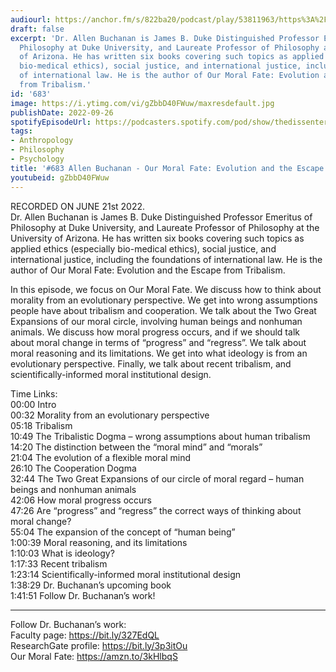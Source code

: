 ```yaml
---
audiourl: https://anchor.fm/s/822ba20/podcast/play/53811963/https%3A%2F%2Fd3ctxlq1ktw2nl.cloudfront.net%2Fstaging%2F2022-5-21%2F96ccbb2a-0fcc-3c12-a4fb-43c505102754.m4a
draft: false
excerpt: 'Dr. Allen Buchanan is James B. Duke Distinguished Professor Emeritus of
  Philosophy at Duke University, and Laureate Professor of Philosophy at the University
  of Arizona. He has written six books covering such topics as applied ethics (especially
  bio-medical ethics), social justice, and international justice, including the foundations
  of international law. He is the author of Our Moral Fate: Evolution and the Escape
  from Tribalism.'
id: '683'
image: https://i.ytimg.com/vi/gZbbD40FWuw/maxresdefault.jpg
publishDate: 2022-09-26
spotifyEpisodeUrl: https://podcasters.spotify.com/pod/show/thedissenter/episodes/683-Allen-Buchanan---Our-Moral-Fate-Evolution-and-the-Escape-from-Tribalism-e1k8n9r
tags:
- Anthropology
- Philosophy
- Psychology
title: '#683 Allen Buchanan - Our Moral Fate: Evolution and the Escape from Tribalism'
youtubeid: gZbbD40FWuw
---
```

<div class="timelinks">

RECORDED ON JUNE 21st 2022.  
Dr. Allen Buchanan is James B. Duke Distinguished Professor Emeritus of Philosophy at Duke University, and Laureate Professor of Philosophy at the University of Arizona. He has written six books covering such topics as applied ethics (especially bio-medical ethics), social justice, and international justice, including the foundations of international law. He is the author of Our Moral Fate: Evolution and the Escape from Tribalism.

In this episode, we focus on Our Moral Fate.  We discuss how to think about morality from an evolutionary perspective. We get into wrong assumptions people have about tribalism and cooperation. We talk about the Two Great Expansions of our moral circle, involving human beings and nonhuman animals. We discuss how moral progress occurs, and if we should talk about moral change in terms of “progress” and “regress”. We talk about moral reasoning and its limitations. We get into what ideology is from an evolutionary perspective. Finally, we talk about recent tribalism, and scientifically-informed moral institutional design.

Time Links:  
<time>00:00</time> Intro  
<time>00:32</time> Morality from an evolutionary perspective  
<time>05:18</time> Tribalism  
<time>10:49</time> The Tribalistic Dogma – wrong assumptions about human tribalism  
<time>14:20</time> The distinction between the “moral mind” and “morals”  
<time>21:04</time> The evolution of a flexible moral mind  
<time>26:10</time> The Cooperation Dogma  
<time>32:44</time> The Two Great Expansions of our circle of moral regard – human beings and nonhuman animals  
<time>42:06</time> How moral progress occurs  
<time>47:26</time> Are “progress” and “regress” the correct ways of thinking about moral change?  
<time>55:04</time> The expansion of the concept of “human being”  
<time>1:00:39</time> Moral reasoning, and its limitations  
<time>1:10:03</time> What is ideology?  
<time>1:17:33</time> Recent tribalism  
<time>1:23:14</time> Scientifically-informed moral institutional design  
<time>1:38:29</time> Dr. Buchanan’s upcoming book  
<time>1:41:51</time> Follow Dr. Buchanan’s work!

---

Follow Dr. Buchanan’s work:  
Faculty page: https://bit.ly/327EdQL  
ResearchGate profile: https://bit.ly/3p3itOu  
Our Moral Fate: https://amzn.to/3kHlbqS
</div>

